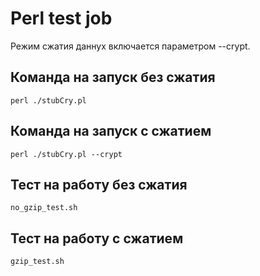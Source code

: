 # Perl test job
Режим сжатия даннух включается параметром --crypt.


## Команда на запуск без сжатия
```
perl ./stubCry.pl 
```

## Команда на запуск c сжатием
```
perl ./stubCry.pl --crypt
```

## Тест на работу без сжатия
```
no_gzip_test.sh
```

## Тест на работу c сжатием
```
gzip_test.sh
```
